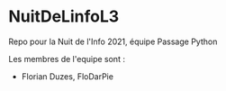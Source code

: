 # NuitDeLinfoL3
Repo pour la Nuit de l'Info 2021, équipe Passage Python

Les membres de l'equipe sont :
- Florian Duzes, FloDarPie
